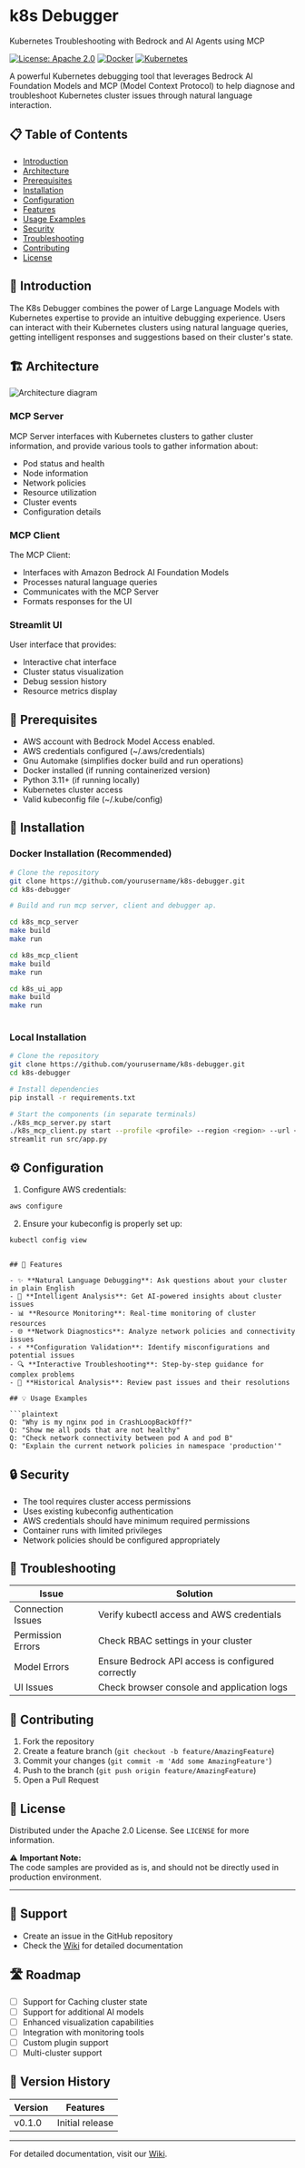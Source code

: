 # k8s Debugger
Kubernetes Troubleshooting with Bedrock and AI Agents using MCP

[![License: Apache 2.0](https://img.shields.io/badge/License-Apache_2.0-blue.svg)](https://opensource.org/licenses/Apache-2.0)
[![Docker](https://img.shields.io/badge/docker-%230db7ed.svg?style=flat&logo=docker&logoColor=white)](https://www.docker.com/)
[![Kubernetes](https://img.shields.io/badge/kubernetes-%23326ce5.svg?style=flat&logo=kubernetes&logoColor=white)](https://kubernetes.io/)

A powerful Kubernetes debugging tool that leverages Bedrock AI Foundation Models and MCP (Model Context Protocol) to help diagnose and troubleshoot Kubernetes cluster issues through natural language interaction.

## 📋 Table of Contents
- [Introduction](#introduction)
- [Architecture](#architecture)
- [Prerequisites](#prerequisites)
- [Installation](#installation)
- [Configuration](#configuration)
- [Features](#features)
- [Usage Examples](#usage-examples)
- [Security](#security)
- [Troubleshooting](#troubleshooting)
- [Contributing](#contributing)
- [License](#license)

## 🎯 Introduction

The K8s Debugger combines the power of Large Language Models with Kubernetes expertise to provide an intuitive debugging experience. Users can interact with their Kubernetes clusters using natural language queries, getting intelligent responses and suggestions based on their cluster's state.

## 🏗️ Architecture

![Architecture diagram](https://raw.githubusercontent.com/bdastur/k8s_debugger/refs/heads/main/docs/architecture.drawio.png "K8s Debugger Architecture Diagram")

### MCP Server
MCP Server interfaces with Kubernetes clusters to gather cluster information, and provide various tools to gather  information about:
- Pod status and health
- Node information
- Network policies
- Resource utilization
- Cluster events
- Configuration details

### MCP Client
The MCP Client:
- Interfaces with Amazon Bedrock AI Foundation Models
- Processes natural language queries
- Communicates with the MCP Server
- Formats responses for the UI

### Streamlit UI
User interface that provides:
- Interactive chat interface
- Cluster status visualization
- Debug session history
- Resource metrics display

## 📝 Prerequisites

- AWS account with Bedrock Model Access enabled.
- AWS credentials configured (~/.aws/credentials)
- Gnu Automake (simplifies docker build and run operations)
- Docker installed (if running containerized version)
- Python 3.11+ (if running locally)
- Kubernetes cluster access
- Valid kubeconfig file (~/.kube/config)

## 🚀 Installation

### Docker Installation (Recommended)

```bash
# Clone the repository
git clone https://github.com/yourusername/k8s-debugger.git
cd k8s-debugger

# Build and run mcp server, client and debugger ap.

cd k8s_mcp_server
make build
make run

cd k8s_mcp_client
make build
make run

cd k8s_ui_app
make build
make run
 
```

### Local Installation

```bash
# Clone the repository
git clone https://github.com/yourusername/k8s-debugger.git
cd k8s-debugger

# Install dependencies
pip install -r requirements.txt

# Start the components (in separate terminals)
./k8s_mcp_server.py start
./k8s_mcp_client.py start --profile <profile> --region <region> --url <mcp server url:5001/sse>
streamlit run src/app.py
```

## ⚙️ Configuration

1. Configure AWS credentials:
```bash
aws configure
```

2. Ensure your kubeconfig is properly set up:
```bash
kubectl config view
```

```

## 🎨 Features

- ✨ **Natural Language Debugging**: Ask questions about your cluster in plain English
- 🤖 **Intelligent Analysis**: Get AI-powered insights about cluster issues
- 📊 **Resource Monitoring**: Real-time monitoring of cluster resources
- 🌐 **Network Diagnostics**: Analyze network policies and connectivity issues
- ⚡ **Configuration Validation**: Identify misconfigurations and potential issues
- 🔍 **Interactive Troubleshooting**: Step-by-step guidance for complex problems
- 📖 **Historical Analysis**: Review past issues and their resolutions

## 💡 Usage Examples

```plaintext
Q: "Why is my nginx pod in CrashLoopBackOff?"
Q: "Show me all pods that are not healthy"
Q: "Check network connectivity between pod A and pod B"
Q: "Explain the current network policies in namespace 'production'"
```

## 🔒 Security

- The tool requires cluster access permissions
- Uses existing kubeconfig authentication
- AWS credentials should have minimum required permissions
- Container runs with limited privileges
- Network policies should be configured appropriately

## 🔧 Troubleshooting

| Issue | Solution |
|-------|----------|
| Connection Issues | Verify kubectl access and AWS credentials |
| Permission Errors | Check RBAC settings in your cluster |
| Model Errors | Ensure Bedrock API access is configured correctly |
| UI Issues | Check browser console and application logs |

## 🤝 Contributing

1. Fork the repository
2. Create a feature branch (`git checkout -b feature/AmazingFeature`)
3. Commit your changes (`git commit -m 'Add some AmazingFeature'`)
4. Push to the branch (`git push origin feature/AmazingFeature`)
5. Open a Pull Request

## 📜 License

Distributed under the Apache 2.0 License. See `LICENSE` for more information.

⚠️ **Important Note:**  
The code samples are provided as is, and should not be directly used in production
environment.


---

## 🌟 Support

- Create an issue in the GitHub repository
- Check the [Wiki](link-to-wiki) for detailed documentation


## 🛣️ Roadmap

- [ ] Support for Caching cluster state
- [ ] Support for additional AI models
- [ ] Enhanced visualization capabilities
- [ ] Integration with monitoring tools
- [ ] Custom plugin support
- [ ] Multi-cluster support

## 📝 Version History

| Version | Features |
|---------|----------|
| v0.1.0 | Initial release |


---

For detailed documentation, visit our [Wiki](tba).

